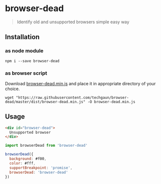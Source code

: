 # browser-dead

> Identify old and unsupported browsers simple easy way

## Installation

### as node module

```shell
npm i --save browser-dead
```

### as browser script

Download [browser-dead.min.js](https://raw.githubusercontent.com/techgaun/browser-dead/master/dist/browser-dead.min.js) and place it in appropriate directory of your choice.

```shell
wget "https://raw.githubusercontent.com/techgaun/browser-dead/master/dist/browser-dead.min.js" -O browser-dead.min.js
```

## Usage

```html
<div id="browser-dead">
  Unsupported browser
</div>
```

```javascript
import browserDead from 'browser-dead'

browserDead({
  background: #f00,
  color: #fff,
  supportBreakpoint: 'promise',
  browserDead: 'browser-dead'
})
```
